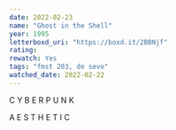 ```yaml
---
date: 2022-02-23
name: "Ghost in the Shell"
year: 1995
letterboxd_uri: "https://boxd.it/2BBNjf"
rating: 
rewatch: Yes
tags: "fmst 203, de seve"
watched_date: 2022-02-22
---
```


C Y B E R P U N K 

A E S T H E T I C
